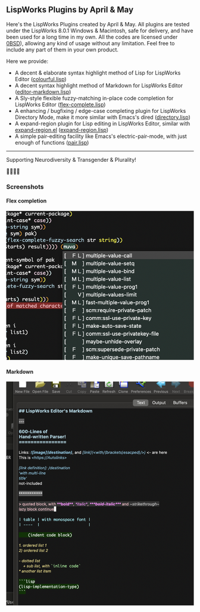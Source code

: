 ## LispWorks Plugins by April & May

Here's the LispWorks Plugins created by April & May. All plugins are
tested under the LispWorks 8.0.1 Windows & Macintosh, safe for
delivery, and have been used for a long time in my own. All the codes
are licensed under [0BSD](https://spdx.org/licenses/0BSD.html)),
allowing any kind of usage without any limitation. Feel free to
include any part of them in your own product.

Here we provide:

- A decent & elaborate syntax highlight method of Lisp for LispWorks Editor ([colourful.lisp](./colourful.lisp))
- A decent syntax highlight method of Markdown for LispWorks Editor ([editor-markdown.lisp](./editor-markdown.lisp))
- A Sly-style flexible fuzzy-matching in-place code completion for LispWorks Editor ([flex-complete.lisp](./editor-markdown.lisp))
- A enhancing / bugfixing / edge-case completing plugin for LispWorks Directory Mode, make it more similar with Emacs's dired ([directory.lisp](./directory.lisp))
- A expand-region plugin for Lisp editing in LispWorks Editor, similar with [expand-region.el](https://github.com/magnars/expand-region.el) ([expand-region.lisp](./expand-region.lisp))
- A simple pair-editing facility like Emacs's electric-pair-mode, with just enough of functions ([pair.lisp](./pair.lisp))

----------------

Supporting Neurodiversity & Transgender & Plurality!

🏳️‍🌈🏳️‍⚧️


### Screenshots

#### Flex completion

![Flex completion](./images/completion.png)

#### Markdown

![Markdown](./images/markdown.png)


